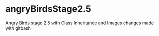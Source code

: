 # angryBirdsStage2.5
Angry Birds stage 2.5 with Class Inheritance and Images
changes made with gitbash
